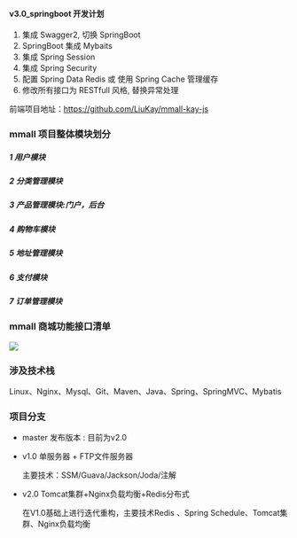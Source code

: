 
#### v3.0_springboot 开发计划

   1. 集成 Swagger2, 切换 SpringBoot
   2. SpringBoot 集成 Mybaits
   3. 集成 Spring Session
   4. 集成 Spring Security
   5. 配置 Spring Data Redis 或 使用 Spring Cache 管理缓存
   6. 修改所有接口为 RESTfull 风格, 替换异常处理


前端项目地址：https://github.com/LiuKay/mmall-kay-js

### mmall 项目整体模块划分

##### 1 用户模块
##### 2 分类管理模块
##### 3 产品管理模块:门户，后台
##### 4 购物车模块
##### 5 地址管理模块
##### 6 支付模块
##### 7 订单管理模块

### mmall 商城功能接口清单 

![](https://github.com/LiuKay/mmall-kay-Java/blob/master/readme-img/mmall%20项目功能接口清单.png)


### 涉及技术栈
Linux、Nginx、Mysql、Git、Maven、Java、Spring、SpringMVC、Mybatis

### 项目分支

- master 发布版本 : 目前为v2.0

- v1.0 单服务器 + FTP文件服务器

    主要技术：SSM/Guava/Jackson/Joda/注解

- v2.0 Tomcat集群+Nginx负载均衡+Redis分布式
    
    在V1.0基础上进行迭代重构，主要技术Redis 、Spring Schedule、Tomcat集群、Nginx负载均衡
    

